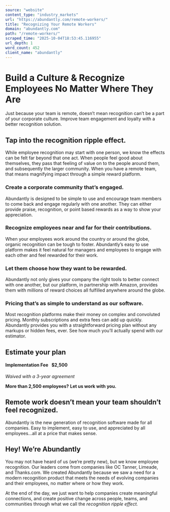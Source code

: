 ```yaml
---
source: "website"
content_type: "industry_markets"
url: "https://abundantly.com/remote-workers/"
title: "Recognizing Your Remote Workers"
domain: "abundantly.com"
path: "/remote-workers/"
scraped_time: "2025-10-04T18:53:45.116955"
url_depth: 1
word_count: 452
client_name: "abundantly"
---
```


# Build a Culture & Recognize Employees No Matter Where They Are

Just because your team is remote, doesn’t mean recognition can’t be a part of your corporate culture. Improve team engagement and loyalty with a better recognition solution.

## Tap into the recognition ripple effect.

While employee recognition may start with one person, we know the effects can be felt far beyond that one act. When people feel good about themselves, they pass that feeling of value on to the people around them, and subsequently the larger community. When you have a remote team, that means magnifying impact through a simple reward platform.

### Create a corporate community that’s engaged.

Abundantly is designed to be simple to use and encourage team members to come back and engage regularly with one another. They can either provide praise, recognition, or point based rewards as a way to show your appreciation.

### Recognize employees near and far for their contributions.

When your employees work around the country or around the globe, organic recognition can be tough to foster. Abundantly’s easy to use platform makes it feel natural for managers and employees to engage with each other and feel rewarded for their work.

### Let them choose how they want to be rewarded.

Abundantly not only gives your company the right tools to better connect with one another, but our platform, in partnership with Amazon, provides them with millions of reward choices all fulfilled anywhere around the globe.

### Pricing that’s as simple to understand as our software.

Most recognition platforms make their money on complex and convoluted pricing. Monthly subscriptions and extra fees can add up quickly. Abundantly provides you with a straightforward pricing plan without any markups or hidden fees, ever. See how much you’ll actually spend with our estimator.

## Estimate your plan

#### Implementation Fee  $2,500

_Waived with a 3-year agreement_

**More than 2,500 employees?** **Let us work with you.**

## Remote work doesn’t mean your team shouldn’t feel recognized.

Abundantly is the new generation of recognition software made for all companies. Easy to implement, easy to use, and appreciated by all employees…all at a price that makes sense.

## Hey! We’re Abundantly

You may not have heard of us (we’re pretty new), but we know employee recognition. Our leaders come from companies like OC Tanner, Limeade, and Thanks.com. We created Abundantly because we saw a need for a modern recognition product that meets the needs of evolving companies and their employees, no matter where or how they work.

At the end of the day, we just want to help companies create meaningful connections, and create positive change across people, teams, and communities through what we call the _recognition ripple effect._
